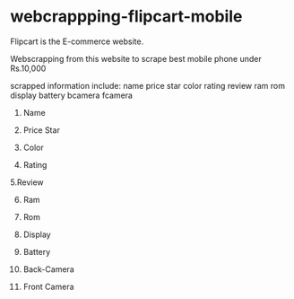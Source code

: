 # webcrappping-flipcart-mobile
Flipcart is the E-commerce website.

Webscrapping from this website to scrape best mobile phone under Rs.10,000 

scrapped information include:
name	price	star	color	rating	review	ram	rom	display	battery	bcamera	fcamera

1. Name

2. Price Star

3. Color 

4. Rating

5.Review

6. Ram

7. Rom

8. Display

9. Battery

10. Back-Camera

11. Front Camera

